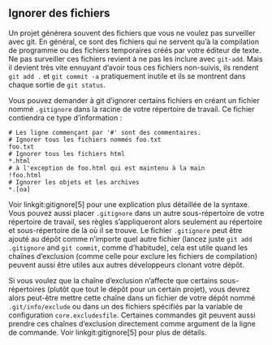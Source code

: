 ## Ignorer des fichiers ##

Un projet générera souvent des fichiers que vous ne voulez pas surveiller
avec git. En général, ce sont des fichiers qui ne servent qu’à la compilation
de programme ou des fichiers temporaires créés par votre éditeur de texte.
Ne pas surveiller ces fichiers revient à ne pas les inclure avec `git-add`.
Mais il devient très vite ennuyant d’avoir tous ces fichiers non-suivis, ils
rendent `git add .` et `git commit -a` pratiquement inutile et ils
se montrent dans chaque sortie de `git status`.

Vous pouvez demander à git d’ignorer certains fichiers en créant un fichier
nommé `.gitignore` dans la racine de votre répertoire de travail. Ce fichier
contiendra ce type d’information :

	# Les ligne commençant par '#' sont des commentaires.
    # Ignorer tous les fichiers nommés foo.txt
    foo.txt
    # Ignorer tous les fichiers html
    *.html
    # à l'exception de foo.html qui est maintenu à la main
    !foo.html
    # Ignorer les objets et les archives
    *.[oa]

Voir linkgit:gitignore[5] pour une explication plus détaillée de la syntaxe.
Vous pouvez aussi placer `.gitignore` dans un autre sous-répertoire de votre
répertoire de travail, ses règles s’appliqueront alors seulement au répertoire
et sous-répertoire de là où il se trouve. Le fichier `.gitignore` peut être
ajouté au dépôt comme n’importe quel autre fichier (lancez juste
`git add .gitignore` and `git commit`, comme d’habitude), cela est utile quand
les chaînes d’exclusion (comme celle pour exclure les fichiers de compilation)
peuvent aussi être utiles aux autres développeurs clonant votre dépôt.

Si vous voulez que la chaîne d’exclusion n’affecte que certains
sous-répertoires (plutôt que tout le dépôt pour un certain projet), vous
devrez alors peut-être mettre cette chaîne dans un fichier de votre dépôt
nommé `.git/info/exclude` ou dans un des fichiers spécifiés par la variable
de configuration `core.excludesfile`. Certaines commandes git peuvent
aussi prendre ces chaînes d’exclusion directement comme argument de la ligne de
commande. Voir linkgit:gitignore[5] pour plus de détails.
